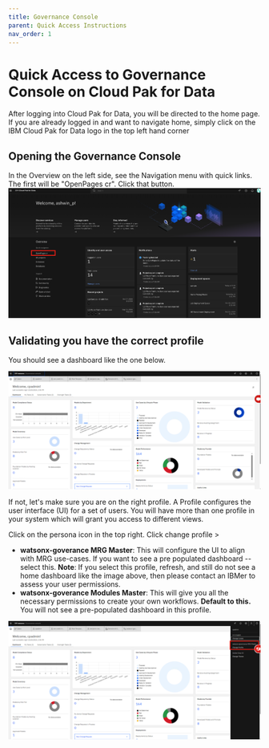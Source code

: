 ```yaml
---
title: Governance Console 
parent: Quick Access Instructions
nav_order: 1
---
```

# Quick Access to Governance Console on Cloud Pak for Data

After logging into Cloud Pak for Data, you will be directed to the home page. If you are already logged in and want to navigate home, simply click on the IBM Cloud Pak for Data logo in the top left hand corner

## Opening the Governance Console

In the Overview on the left side, see the Navigation menu with quick links. The first will be "OpenPages cr". Click that button.
![OpenPages-link](../assets/OpenPages-link.png)

## Validating you have the correct profile

You should see a dashboard like the one below.

![OpenPages-home](../assets/OpenPages-home.png)

If not, let's make sure you are on the right profile. A Profile configures the user interface (UI) for a set of users. You will have more than one profile in your  system which will grant you access to different views.

Click on the persona icon in the top right. Click change profile > 
    
- **watsonx-goverance MRG Master**: This will configure the UI to align with MRG use-cases. If you want to see a pre populated dashboard -- select this. 
**Note**: If you select this profile, refresh, and still do not see a home dashboard like the image above, then please contact an IBMer to assess your user permissions.
- **watsonx-goverance Modules Master**: This will give you all the necessary permissions to create your own workflows. **Default to this.** You will not see a pre-populated dashboard in this profile.

![OpenPages-profile](../assets/OpenPages-profile.png)

